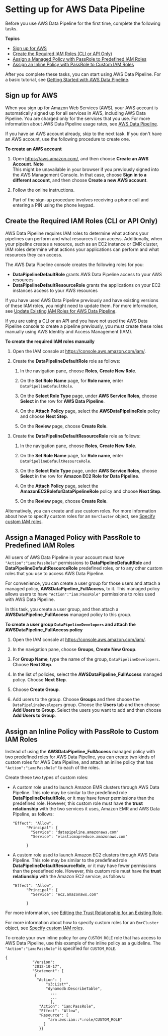 # Setting up for AWS Data Pipeline<a name="dp-get-setup"></a>

Before you use AWS Data Pipeline for the first time, complete the following tasks\.

**Topics**
+ [Sign up for AWS](#dp-sign-up)
+ [Create the Required IAM Roles \(CLI or API Only\)](#dp-iam-roles-new)
+ [Assign a Managed Policy with PassRole to Predefined IAM Roles](#dp-iam-create-user-groups)
+ [Assign an Inline Policy with PassRole to Custom IAM Roles](#dp-iam-inline-policy-passRole)

After you complete these tasks, you can start using AWS Data Pipeline\. For a basic tutorial, see [Getting Started with AWS Data Pipeline](dp-getting-started.md)\.

## Sign up for AWS<a name="dp-sign-up"></a>

When you sign up for Amazon Web Services \(AWS\), your AWS account is automatically signed up for all services in AWS, including AWS Data Pipeline\. You are charged only for the services that you use\. For more information about AWS Data Pipeline usage rates, see [AWS Data Pipeline](http://aws.amazon.com/datapipeline/)\.

If you have an AWS account already, skip to the next task\. If you don't have an AWS account, use the following procedure to create one\.

**To create an AWS account**

1. Open [https://aws\.amazon\.com/](https://aws.amazon.com/), and then choose **Create an AWS Account**\.
**Note**  
This might be unavailable in your browser if you previously signed into the AWS Management Console\. In that case, choose **Sign in to a different account**, and then choose **Create a new AWS account**\.

1. Follow the online instructions\.

   Part of the sign\-up procedure involves receiving a phone call and entering a PIN using the phone keypad\.

## Create the Required IAM Roles \(CLI or API Only\)<a name="dp-iam-roles-new"></a>

AWS Data Pipeline requires IAM roles to determine what actions your pipelines can perform and what resources it can access\. Additionally, when your pipeline creates a resource, such as an EC2 instance or EMR cluster, IAM roles determine what actions your applications can perform and what resources they can access\.

The AWS Data Pipeline console creates the following roles for you:
+ **DataPipelineDefaultRole** grants AWS Data Pipeline access to your AWS resources
+ **DataPipelineDefaultResourceRole** grants the applications on your EC2 instances access to your AWS resources

If you have used AWS Data Pipeline previously and have existing versions of these IAM roles, you might need to update them\. For more information, see [Update Existing IAM Roles for AWS Data Pipeline](dp-iam-roles.md#dp-iam-existing-accounts)\.

If you are using a CLI or an API and you have not used the AWS Data Pipeline console to create a pipeline previously, you must create these roles manually using AWS Identity and Access Management \(IAM\)\.

**To create the required IAM roles manually**

1. Open the IAM console at [https://console\.aws\.amazon\.com/iam/](https://console.aws.amazon.com/iam/)\.

1. Create the **DataPipelineDefaultRole** role as follows:

   1. In the navigation pane, choose **Roles**, **Create New Role**\.

   1. On the **Set Role Name** page, for **Role name**, enter `DataPipelineDefaultRole`\.

   1. On the **Select Role Type** page, under **AWS Service Roles**, choose **Select** in the row for **AWS Data Pipeline**\.

   1. On the **Attach Policy** page, select the **AWSDataPipelineRole** policy and choose **Next Step**\.

   1. On the **Review** page, choose **Create Role**\.

1. Create the **DataPipelineDefaultResourceRole** role as follows:

   1. In the navigation pane, choose **Roles**, **Create New Role**\.

   1. On the **Set Role Name** page, for **Role name**, enter `DataPipelineDefaultResourceRole`\.

   1. On the **Select Role Type** page, under **AWS Service Roles**, choose **Select** in the row for **Amazon EC2 Role for Data Pipeline**\.

   1. On the **Attach Policy** page, select the **AmazonEC2RoleforDataPipelineRole** policy and choose **Next Step**\.

   1. On the **Review** page, choose **Create Role**\.

Alternatively, you can create and use custom roles\. For more information about how to specify custom roles for an `EmrCluster` object, see [Specify custom IAM roles](emrcluster-example2-disable-encryption.md#example4)\.

## Assign a Managed Policy with PassRole to Predefined IAM Roles<a name="dp-iam-create-user-groups"></a>

All users of AWS Data Pipeline in your account must have `"Action":"iam:PassRole"` permissions to **DataPipelineDefaultRole** and **DataPipelineDefaultResourceRole** predefined roles, or to any other custom roles that you use to access AWS Data Pipeline\. 

For convenience, you can create a user group for those users and attach a managed policy, **AWSDataPipeline\_FullAccess**, to it\. This managed policy allows users to have `"Action":"iam:PassRole"` permissions to roles used with AWS Data Pipeline\.

In this task, you create a user group, and then attach a **AWSDataPipeline\_FullAccess** managed policy to this group\. 

**To create a user group `DataPipelineDevelopers` and attach the **AWSDataPipeline\_FullAccess** policy**

1. Open the IAM console at [https://console\.aws\.amazon\.com/iam/](https://console.aws.amazon.com/iam/)\.

1. In the navigation pane, choose **Groups**, **Create New Group**\.

1. For **Group Name**, type the name of the group, `DataPipelineDevelopers`\. Choose **Next Step**\.

1. In the list of policies, select the **AWSDataPipeline\_FullAccess** managed policy\. Choose **Next Step**\.

1. Choose **Create Group**\.

1. Add users to the group\. Choose **Groups** and then choose the `DataPipelineDevelopers` group\. Choose the **Users** tab and then choose **Add Users to Group**\. Select the users you want to add and then choose **Add Users to Group**\.

## Assign an Inline Policy with PassRole to Custom IAM Roles<a name="dp-iam-inline-policy-passRole"></a>

Instead of using the **AWSDataPipeline\_FullAccess** managed policy with two predefined roles for AWS Data Pipeline, you can create two kinds of custom roles for AWS Data Pipeline, and attach an inline policy that has `"Action":"iam:PassRole"` to each of the roles\. 

Create these two types of custom roles: 
+ A custom role used to launch Amazon EMR clusters through AWS Data Pipeline\. This role may be similar to the predefined role **DataPipelineDefaultRole**, or it may have fewer permissions than the predefined role\. However, this custom role must have the **trust relationship** with the two services it uses, Amazon EMR and AWS Data Pipeline, as follows: 

  ```
  "Effect": "Allow",
        "Principal": {
          "Service": "datapipeline.amazonaws.com"
          "Service": "elasticmapreduce.amazonaws.com"
   
        }
  ```
+ A custom role used to launch Amazon EC2 clusters through AWS Data Pipeline\. This role may be similar to the predefined role **DataPipelineDefaultResourceRole**, or it may have fewer permissions than the predefined role\. However, this custom role must have the **trust relationship** with the Amazon EC2 service, as follows:

  ```
  "Effect": "Allow",
        "Principal": {
          "Service": "ec2.amazonaws.com"
   
        }
  ```

For more information, see [Editing the Trust Relationship for an Existing Role](http://docs.aws.amazon.com/directoryservice/latest/admin-guide/edit_trust.html)\.

For more information about how to specify custom roles for an `EmrCluster` object, see [Specify custom IAM roles](emrcluster-example2-disable-encryption.md#example4)\.

To create your own inline policy for any `CUSTOM_ROLE` role that has access to AWS Data Pipeline, use this example of the inline policy as a guideline\. The `"Action":"iam:PassRole"` is specified for `CUSTOM_ROLE`\.

```
{ 
            "Version": 
            "2012-10-17", 
            "Statement": [ 
             { 
              "Action": [ 
                  "s3:List*", 
                  "dynamodb:DescribeTable",
                    ... 
                    ... 
                    ], 
               "Action": "iam:PassRole", 
               "Effect": "Allow", 
               "Resource": [ 
                   "arn:aws:iam::*:role/CUSTOM_ROLE"
                 ] 
               }}
```